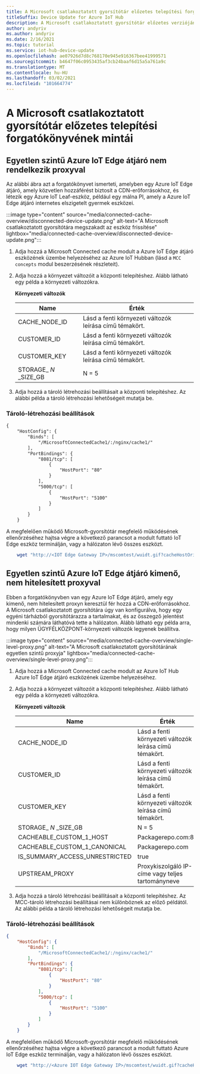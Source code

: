```yaml
---
title: A Microsoft csatlakoztatott gyorsítótár előzetes telepítési forgatókönyvének mintái | Microsoft Docs
titleSuffix: Device Update for Azure IoT Hub
description: A Microsoft csatlakoztatott gyorsítótár előzetes verziójának telepítési forgatókönyve minták oktatóanyagok
author: andyriv
ms.author: andyriv
ms.date: 2/16/2021
ms.topic: tutorial
ms.service: iot-hub-device-update
ms.openlocfilehash: ae07926d7d8c768170e945e916367bee41999571
ms.sourcegitcommit: b4647f06c0953435af3cb24baaf6d15a5a761a9c
ms.translationtype: MT
ms.contentlocale: hu-HU
ms.lasthandoff: 03/02/2021
ms.locfileid: "101664774"
---
```

# <a name="microsoft-connected-cache-preview-deployment-scenario-samples"></a>A Microsoft csatlakoztatott gyorsítótár előzetes telepítési forgatókönyvének mintái

## <a name="single-level-azure-iot-edge-gateway-no-proxy"></a>Egyetlen szintű Azure IoT Edge átjáró nem rendelkezik proxyval

Az alábbi ábra azt a forgatókönyvet ismerteti, amelyben egy Azure IoT Edge átjáró, amely közvetlen hozzáférést biztosít a CDN-erőforrásokhoz, és létezik egy Azure IoT Leaf-eszköz, például egy málna PI, amely a Azure IoT Edge átjáró internetes elszigetelt gyermek eszközei. 

  :::image type="content" source="media/connected-cache-overview/disconnected-device-update.png" alt-text="A Microsoft csatlakoztatott gyorsítótára megszakadt az eszköz frissítése" lightbox="media/connected-cache-overview/disconnected-device-update.png":::

1. Adja hozzá a Microsoft Connected cache modult a Azure IoT Edge átjáró eszközének üzembe helyezéséhez az Azure IoT Hubban (lásd a `MCC concepts` modul beszerzésének részleteit).
2. Adja hozzá a környezet változóit a központi telepítéshez. Alább látható egy példa a környezeti változókra.

    **Környezeti változók**
    
    | Name                 | Érték                                       |
    | ----------------------------- | --------------------------------------------| 
    | CACHE_NODE_ID                 | Lásd a fenti környezeti változók leírása című témakört. |
    | CUSTOMER_ID                   | Lásd a fenti környezeti változók leírása című témakört. |
    | CUSTOMER_KEY                  | Lásd a fenti környezeti változók leírása című témakört. |
    | STORAGE_ *N* _SIZE_GB           | N = 5                                       |

3. Adja hozzá a tároló létrehozási beállításait a központi telepítéshez. Az alábbi példa a tároló létrehozási lehetőségeit mutatja be.

### <a name="container-create-options"></a>Tároló-létrehozási beállítások

```markdown
{
    "HostConfig": {
        "Binds": [
            "/MicrosoftConnectedCache1/:/nginx/cache1/"
        ],
        "PortBindings": {
            "8081/tcp": [
                {
                    "HostPort": "80"
                }
            ],
            "5000/tcp": [
                {
                    "HostPort": "5100"
                }
            ]
        }
    }
```

A megfelelően működő Microsoft-gyorsítótár megfelelő működésének ellenőrzéséhez hajtsa végre a következő parancsot a modult futtató IoT Edge eszköz terminálján, vagy a hálózaton lévő összes eszközt.

```bash
    wget "http://<IOT Edge Gateway IP>/mscomtest/wuidt.gif?cacheHostOrigin=au.download.windowsupdate.com
```

## <a name="single-level-azure-iot-edge-gateway-with-outbound-unauthenticated-proxy"></a>Egyetlen szintű Azure IoT Edge átjáró kimenő, nem hitelesített proxyval

Ebben a forgatókönyvben van egy Azure IoT Edge átjáró, amely egy kimenő, nem hitelesített proxyn keresztül fér hozzá a CDN-erőforrásokhoz. A Microsoft csatlakoztatott gyorsítótára úgy van konfigurálva, hogy egy egyéni tárházból gyorsítótárazza a tartalmakat, és az összegző jelentést mindenki számára láthatóvá tette a hálózaton. Alább látható egy példa arra, hogy milyen ÜGYFÉLKÖZPONT-környezeti változók legyenek beállítva.

  :::image type="content" source="media/connected-cache-overview/single-level-proxy.png" alt-text="A Microsoft csatlakoztatott gyorsítótárának egyetlen szintű proxyja" lightbox="media/connected-cache-overview/single-level-proxy.png":::

1. Adja hozzá a Microsoft Connected cache modult az Azure IoT Hub Azure IoT Edge átjáró eszközének üzembe helyezéséhez.
2. Adja hozzá a környezet változóit a központi telepítéshez. Alább látható egy példa a környezeti változókra.

    **Környezeti változók**

    | Name                 | Érték                                       |
    | ----------------------------- | --------------------------------------------| 
    | CACHE_NODE_ID                 | Lásd a fenti környezeti változók leírása című témakört. |
    | CUSTOMER_ID                   | Lásd a fenti környezeti változók leírása című témakört. |
    | CUSTOMER_KEY                  | Lásd a fenti környezeti változók leírása című témakört. |
    | STORAGE_ *N* _SIZE_GB           | N = 5                                       |
    | CACHEABLE_CUSTOM_1_HOST       | Packagerepo.com:80                          |
    | CACHEABLE_CUSTOM_1_CANONICAL  | Packagerepo.com                             |
    | IS_SUMMARY_ACCESS_UNRESTRICTED| true                                        |
    | UPSTREAM_PROXY                | Proxykiszolgáló IP-címe vagy teljes tartományneve                     |

3. Adja hozzá a tároló létrehozási beállításait a központi telepítéshez. Az MCC-tároló létrehozási beállításai nem különböznek az előző példától. Az alábbi példa a tároló létrehozási lehetőségeit mutatja be.

### <a name="container-create-options"></a>Tároló-létrehozási beállítások

```json
{
    "HostConfig": {
        "Binds": [
            "/MicrosoftConnectedCache1/:/nginx/cache1/"
        ],
        "PortBindings": {
            "8081/tcp": [
                {
                    "HostPort": "80"
                }
            ],
            "5000/tcp": [
                {
                    "HostPort": "5100"
                }
            ]
        }
    }
```

A megfelelően működő Microsoft-gyorsítótár megfelelő működésének ellenőrzéséhez hajtsa végre a következő parancsot a modult futtató Azure IoT Edge eszköz terminálján, vagy a hálózaton lévő összes eszközt.

```bash
    wget "http://<Azure IOT Edge Gateway IP>/mscomtest/wuidt.gif?cacheHostOrigin=au.download.windowsupdate.com
```
